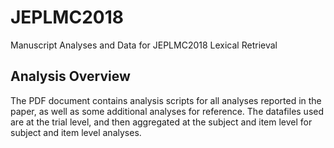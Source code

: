 # JEPLMC2018
Manuscript Analyses and Data for JEPLMC2018 Lexical Retrieval

## Analysis Overview

The PDF document contains analysis scripts for all analyses reported in the paper, as well as some additional analyses for reference. The datafiles used are at the trial level, and then aggregated at the subject and item level for subject and item level analyses.
